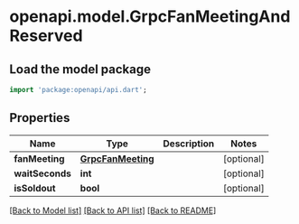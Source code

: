 # openapi.model.GrpcFanMeetingAndReserved

## Load the model package
```dart
import 'package:openapi/api.dart';
```

## Properties
Name | Type | Description | Notes
------------ | ------------- | ------------- | -------------
**fanMeeting** | [**GrpcFanMeeting**](GrpcFanMeeting.md) |  | [optional] 
**waitSeconds** | **int** |  | [optional] 
**isSoldout** | **bool** |  | [optional] 

[[Back to Model list]](../README.md#documentation-for-models) [[Back to API list]](../README.md#documentation-for-api-endpoints) [[Back to README]](../README.md)


